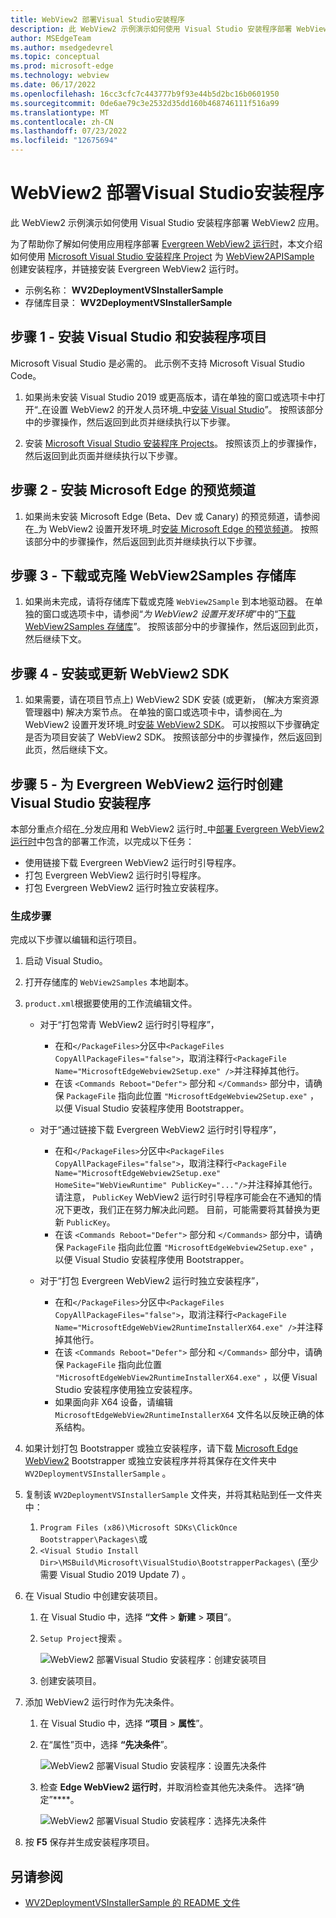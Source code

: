 ```yaml
---
title: WebView2 部署Visual Studio安装程序
description: 此 WebView2 示例演示如何使用 Visual Studio 安装程序部署 WebView2 应用。
author: MSEdgeTeam
ms.author: msedgedevrel
ms.topic: conceptual
ms.prod: microsoft-edge
ms.technology: webview
ms.date: 06/17/2022
ms.openlocfilehash: 16cc3cfc7c443777b9f93e44b5d2bc16b0601950
ms.sourcegitcommit: 0de6ae79c3e2532d35dd160b468746111f516a99
ms.translationtype: MT
ms.contentlocale: zh-CN
ms.lasthandoff: 07/23/2022
ms.locfileid: "12675694"
---
```

# <a name="webview2-deployment-visual-studio-installer"></a>WebView2 部署Visual Studio安装程序

此 WebView2 示例演示如何使用 Visual Studio 安装程序部署 WebView2 应用。

为了帮助你了解如何使用应用程序部署 [Evergreen WebView2 运行时](/microsoft-edge/webview2/concepts/distribution#deploying-the-evergreen-webview2-runtime)，本文介绍如何使用 [Microsoft Visual Studio 安装程序 Project](https://marketplace.visualstudio.com/items?itemName=visualstudioclient.MicrosoftVisualStudio2017InstallerProjects) 为 [WebView2APISample](https://github.com/MicrosoftEdge/WebView2Samples/tree/main/SampleApps/WebView2APISample#readme) 创建安装程序，并链接安装 Evergreen WebView2 运行时。

*  示例名称： **WV2DeploymentVSInstallerSample**
*  存储库目录： **WV2DeploymentVSInstallerSample**


<!-- ====================================================================== -->
## <a name="step-1---install-visual-studio-and-installer-projects"></a>步骤 1 - 安装 Visual Studio 和安装程序项目

Microsoft Visual Studio 是必需的。 此示例不支持 Microsoft Visual Studio Code。

1. 如果尚未安装 Visual Studio 2019 或更高版本，请在单独的窗口或选项卡中打开“_在设置 WebView2 的开发人员环境_中[安装 Visual Studio](../how-to/machine-setup.md#install-visual-studio)”。  按照该部分中的步骤操作，然后返回到此页并继续执行以下步骤。

1. 安装 [Microsoft Visual Studio 安装程序 Projects](https://marketplace.visualstudio.com/items?itemName=visualstudioclient.MicrosoftVisualStudio2017InstallerProjects)。 按照该页上的步骤操作，然后返回到此页面并继续执行以下步骤。

<!-- ====================================================================== -->
## <a name="step-2---install-a-preview-channel-of-microsoft-edge"></a>步骤 2 - 安装 Microsoft Edge 的预览频道

1. 如果尚未安装 Microsoft Edge (Beta、Dev 或 Canary) 的预览频道，请参阅在_为 WebView2 设置开发环境_时[安装 Microsoft Edge 的预览频道](../how-to/machine-setup.md#install-a-preview-channel-of-microsoft-edge)。  按照该部分中的步骤操作，然后返回到此页并继续执行以下步骤。


<!-- ====================================================================== -->
## <a name="step-3---download-or-clone-the-webview2samples-repo"></a>步骤 3 - 下载或克隆 WebView2Samples 存储库

1. 如果尚未完成，请将存储库下载或克隆 `WebView2Sample` 到本地驱动器。  在单独的窗口或选项卡中，请参阅“_为 WebView2 设置开发环境_”中的“[下载 WebView2Samples 存储库](../how-to/machine-setup.md#download-the-webview2samples-repo)”。  按照该部分中的步骤操作，然后返回到此页，然后继续下文。


<!-- ====================================================================== -->
<!-- ## Step 5 - Open .sln in Visual Studio -->

<!-- 1. On your local drive, open the `.sln` file in Visual Studio, in the directory:

   *  `<your-repos-directory>/WebView2Samples/SampleApps/WV2DeploymentVSInstallerSample/WV2DeploymentVSInstallerSample.sln`

   or:

   *  `<your-repos-directory>/WebView2Samples-main/SampleApps/WV2DeploymentVSInstallerSample/WV2DeploymentVSInstallerSample.sln` -->


<!-- ====================================================================== -->
<!-- 1. **Visual Studio workloads** - If prompted, install any Visual Studio workloads that are requested.  In a separate window or tab, see [Install Visual Studio workloads](../how-to/machine-setup.md#install-visual-studio-workloads) in _Set up your Dev environment for WebView2_.  Follow the steps in that section, and then return to this page and continue below. -->

   <!-- Solution Explorer shows the **WV2DeploymentVSInstallerSample** project. -->

   <!-- Solution Explorer shows the **WV2DeploymentVSInstallerSample** project: -->

   <!-- ![The WV2DeploymentVSInstallerSample sample opened in Visual Studio in Solution Explorer.](media/wv2deploymentvsinstallersample-in-solution-explorer.png) -->
   <!--todo: create png-->


<!-- ====================================================================== -->
## <a name="step-4---install-or-update-the-webview2-sdk"></a>步骤 4 - 安装或更新 WebView2 SDK

1. 如果需要，请在项目节点上) WebView2 SDK 安装 (或更新， (解决方案资源管理器中) 解决方案节点。  在单独的窗口或选项卡中，请参阅在_为 WebView2 设置开发环境_时[安装 WebView2 SDK](../how-to/machine-setup.md#install-the-webview2-sdk)。  可以按照以下步骤确定是否为项目安装了 WebView2 SDK。  按照该部分中的步骤操作，然后返回到此页，然后继续下文。


<!-- ====================================================================== -->
<!-- 1. In Visual Studio, select **Debug** > **Start Debugging** (`F5`). -->

   <!-- The sample app window opens. -->


<!-- 1. In the sample app window, use the sample app.  In the Visual Studio code editor, inspect the code; see [README file for WV2DeploymentVSInstallerSample](https://github.com/MicrosoftEdge/WebView2Samples/tree/main/SampleApps/WV2DeploymentVSInstallerSample#readme). -->

<!-- 1. Close the sample app window. -->


<!-- ====================================================================== -->
## <a name="step-5---create-a-visual-studio-installer-for-the-evergreen-webview2-runtime"></a>步骤 5 - 为 Evergreen WebView2 运行时创建 Visual Studio 安装程序

本部分重点介绍在_分发应用和 WebView2 运行时_中[部署 Evergreen WebView2 运行时](/microsoft-edge/webview2/concepts/distribution#deploying-the-evergreen-webview2-runtime)中包含的部署工作流，以完成以下任务：

* 使用链接下载 Evergreen WebView2 运行时引导程序。
* 打包 Evergreen WebView2 运行时引导程序。
* 打包 Evergreen WebView2 运行时独立安装程序。

### <a name="build-steps"></a>生成步骤

完成以下步骤以编辑和运行项目。

1. 启动 Visual Studio。

1. 打开存储库的 `WebView2Samples` 本地副本。

1. `product.xml`根据要使用的工作流编辑文件。

    * 对于“打包常青 WebView2 运行时引导程序”，
        * 在和`</PackageFiles>`分区中`<PackageFiles CopyAllPackageFiles="false">`，取消注释行`<PackageFile Name="MicrosoftEdgeWebview2Setup.exe" />`并注释掉其他行。
        * 在该 `<Commands Reboot="Defer">` 部分和 `</Commands>` 部分中，请确保 `PackageFile` 指向此位置 `"MicrosoftEdgeWebview2Setup.exe"` ，以便 Visual Studio 安装程序使用 Bootstrapper。

    * 对于“通过链接下载 Evergreen WebView2 运行时引导程序”，
        * 在和`</PackageFiles>`分区中`<PackageFiles CopyAllPackageFiles="false">`，取消注释行`<PackageFile Name="MicrosoftEdgeWebview2Setup.exe" HomeSite="WebViewRuntime" PublicKey="..."/>`并注释掉其他行。 请注意， `PublicKey` WebView2 运行时引导程序可能会在不通知的情况下更改，我们正在努力解决此问题。 目前，可能需要将其替换为更新 `PublicKey`。
        * 在该 `<Commands Reboot="Defer">` 部分和 `</Commands>` 部分中，请确保 `PackageFile` 指向此位置 `"MicrosoftEdgeWebview2Setup.exe"` ，以便 Visual Studio 安装程序使用 Bootstrapper。

    * 对于“打包 Evergreen WebView2 运行时独立安装程序”，
        * 在和`</PackageFiles>`分区中`<PackageFiles CopyAllPackageFiles="false">`，取消注释行`<PackageFile Name="MicrosoftEdgeWebView2RuntimeInstallerX64.exe" />`并注释掉其他行。
        * 在该 `<Commands Reboot="Defer">` 部分和 `</Commands>` 部分中，请确保 `PackageFile` 指向此位置 `"MicrosoftEdgeWebView2RuntimeInstallerX64.exe"` ，以便 Visual Studio 安装程序使用独立安装程序。
        * 如果面向非 X64 设备，请编辑 `MicrosoftEdgeWebView2RuntimeInstallerX64` 文件名以反映正确的体系结构。

1. 如果计划打包 Bootstrapper 或独立安装程序，请下载 [Microsoft Edge WebView2](https://developer.microsoft.com/microsoft-edge/webview2/) Bootstrapper 或独立安装程序并将其保存在文件夹中 `WV2DeploymentVSInstallerSample` 。

1. 复制该 `WV2DeploymentVSInstallerSample` 文件夹，并将其粘贴到任一文件夹中：
   1. `Program Files (x86)\Microsoft SDKs\ClickOnce Bootstrapper\Packages\`或
   1. `<Visual Studio Install Dir>\MSBuild\Microsoft\VisualStudio\BootstrapperPackages\`  (至少需要 Visual Studio 2019 Update 7) 。

1. 在 Visual Studio 中创建安装项目。 
   1. 在 Visual Studio 中，选择 **“文件** > **新建** > **项目**”。 
   1. `Setup Project`搜索 。

       ![WebView2 部署Visual Studio 安装程序：创建安装项目](wv2deploymentvsinstallersample-images/create-setup-project.png)

   1. 创建安装项目。

1. 添加 WebView2 运行时作为先决条件。 
   1. 在 Visual Studio 中，选择 **“项目** > **属性**”。
   1. 在“属性”页中，选择 **“先决条件**”。

       ![WebView2 部署Visual Studio 安装程序：设置先决条件](wv2deploymentvsinstallersample-images/setup-prerequisites.png)

   1. 检查 **Edge WebView2 运行时**，并取消检查其他先决条件。 选择“确定”****。
   
       ![WebView2 部署Visual Studio 安装程序：选择先决条件](wv2deploymentvsinstallersample-images/select-prerequisites.png)

1. 按 **F5** 保存并生成安装程序项目。


<!-- ====================================================================== -->
## <a name="see-also"></a>另请参阅

* [WV2DeploymentVSInstallerSample 的 README 文件](https://github.com/MicrosoftEdge/WebView2Samples/tree/main/SampleApps/WV2DeploymentVSInstallerSample#readme)

